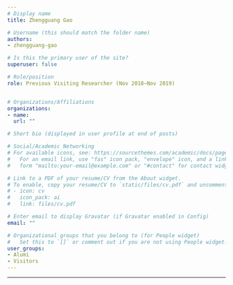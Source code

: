 ```yaml
---
# Display name
title: Zhengguang Gao

# Username (this should match the folder name)
authors:
- zhengguang-gao

# Is this the primary user of the site?
superuser: false

# Role/position
role: Previous Visiting Researcher (Nov 2018~Nov 2019)


# Organizations/Affiliations
organizations:
- name: 
  url: ""

# Short bio (displayed in user profile at end of posts)

# Social/Academic Networking
# For available icons, see: https://sourcethemes.com/academic/docs/page-builder/#icons
#   For an email link, use "fas" icon pack, "envelope" icon, and a link in the
#   form "mailto:your-email@example.com" or "#contact" for contact widget.

# Link to a PDF of your resume/CV from the About widget.
# To enable, copy your resume/CV to `static/files/cv.pdf` and uncomment the lines below.
# - icon: cv
#   icon_pack: ai
#   link: files/cv.pdf

# Enter email to display Gravatar (if Gravatar enabled in Config)
email: ""

# Organizational groups that you belong to (for People widget)
#   Set this to `[]` or comment out if you are not using People widget.
user_groups:
- Alumi
- Visitors
---
```






---


